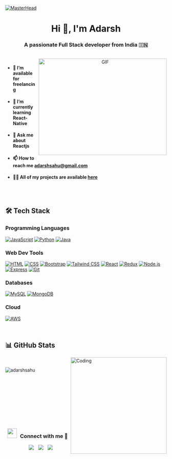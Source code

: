 [![MasterHead](https://camo.githubusercontent.com/f28d2388e3258ebcfa03988bcb5de2da4e65a1f8e3b6c57ee8170b426de50555/68747470733a2f2f7777772e6368617270656e692e636f6d2f7374617469632f696d616765732f6172726f772d66756e6374696f6e732d696e2d636c6173732d70726f706572746965732d6d696768742d6e6f742d62652d61732d67726561742d61732d77652d7468696e6b2f62616e6e65722e676966)](https://rishavchanda.io)

<h1 align="center">Hi 👋, I'm Adarsh</h1>
<h3 align="center">A passionate Full Stack developer from India &#127470;&#127475</h3>
<br>

<a target="_blank" align="center">
  <img align="right" top="500" height="300" width="400" alt="GIF" src="https://media.giphy.com/media/SWoSkN6DxTszqIKEqv/giphy.gif">
</a>

- <h4>🤝 I’m available for freelancing</h4>

- <h4>🌱 I’m currently learning React-Native</h4>

- <h4>💬 Ask me about Reactjs</h4>

- <h4>📫 How to reach me <a href="https://mailto:adarshsahu@gmail.com" target="blank">adarshsahu@gmail.com</a></h4>

- <h4>👨‍💻 All of my projects are available <a href="https://adarsh.netlify.app/" target="blank">here</a></h4>
<br><br>


<h2>🛠️ Tech Stack</h2>


<h3>Programming Languages</h3>

<p>
    <a href="https://github.com/adarshsahu2803"><img alt="JavaScript" src="https://img.shields.io/badge/JavaScript%20-%23F7DF1E.svg?logo=javascript&logoColor=black"></a>
    <a href="https://github.com/adarshsahu2803"><img alt="Python" src="https://img.shields.io/badge/Python%20-%2314354C.svg?logo=python&logoColor=white"></a>
    <a href="https://github.com/adarshsahu2803"><img alt="Java" src="https://img.shields.io/badge/Java-%23007396.svg?logo=java&logoColor=white"></a>

<h3>Web Dev Tools</h3>

<p>
    <a href="https://github.com/adarshsahu2803"><img alt="HTML" src="https://img.shields.io/badge/HTML-%23E34F26.svg?logo=html5&logoColor=white"></a>
    <a href="https://github.com/adarshsahu2803"><img alt="CSS" src="https://img.shields.io/badge/CSS-%231572B6.svg?logo=css3&logoColor=white"></a>
    <a href="https://github.com/adarshsahu2803"><img alt="Bootstrap" src="https://img.shields.io/badge/Bootstrap-%23563D7C.svg?logo=bootstrap&logoColor=white"></a>
    <a href="https://github.com/adarshsahu2803"><img alt="Tailwind CSS" src="https://img.shields.io/badge/Tailwind_CSS-%2314B3F4.svg?logo=tailwind-css&logoColor=white"></a>
    <a href="https://github.com/adarshsahu2803"><img alt="React" src="https://img.shields.io/badge/React-%2361DAFB.svg?logo=react&logoColor=white"></a>
    <a href="https://github.com/adarshsahu2803"><img alt="Redux" src="https://img.shields.io/badge/Redux-%23764ABC.svg?logo=redux&logoColor=white"></a>
    <a href="https://github.com/adarshsahu2803"><img alt="Node.js" src="https://img.shields.io/badge/Node.js-%23339933.svg?logo=node.js&logoColor=white"></a>
    <a href="https://github.com/adarshsahu2803"><img alt="Express" src="https://img.shields.io/badge/Express-%23404D59.svg"></a>
    <a href="https://github.com/adarshsahu2803"><img alt="Git" src="https://img.shields.io/badge/Git-%23F05032.svg?logo=git&logoColor=white"></a>
</p>

<h3>Databases</h3>

<p>
    <a href="https://github.com/adarshsahu2803"><img alt="MySQL" src="https://img.shields.io/badge/MySQL-%234479A1.svg?logo=mysql&logoColor=white"></a>
    <a href="https://github.com/adarshsahu2803"><img alt="MongoDB" src="https://img.shields.io/badge/MongoDB-%2347A248.svg?logo=mongodb&logoColor=white"></a>
</p>

<h3>Cloud</h3>

<p>
    <a href="https://github.com/Bouaskaoun"><img alt="AWS" src="https://img.shields.io/badge/AWS-%23232F3E.svg?logo=amazon-aws&logoColor=white"></a>
</p>
</br>


<h2>📊 GitHub Stats</h2>

<img align="right" alt="Coding" width="300" src="https://cdn.dribbble.com/users/1277312/screenshots/14733298/media/39b1045e593737587dd60e42c8422d1f.gif" >
<br>

<p>&nbsp;<img align="left" src="https://github-readme-stats.vercel.app/api?username=adarshsahu&show_icons=true&theme=dark&locale=en" alt="adarshsahu" /></p>
<br><br><br><br><br><br><br><br>


<h3 align="center" > <img src="https://media.giphy.com/media/iY8CRBdQXODJSCERIr/giphy.gif" width="30" height="30" style="margin-right: 10px;">Connect with me 🤝 </h3>

<p align="center">

 <div align="center"  class="icons-social" style="margin-left: 10px;">
        <a style="margin-left: 10px;"  target="_blank" href="https://www.linkedin.com/in/adarsh/">
			<img src="https://img.icons8.com/doodle/40/000000/linkedin--v2.png"></a>
        <a style="margin-left: 10px;" target="_blank" href="https://github.com/adarsh">
		<img src="https://img.icons8.com/doodle/40/000000/github--v1.png"></a>
        <a style="margin-left: 10px;" target="_blank" href="https://instagram.com/adarsh">
			<img src="https://img.icons8.com/doodle/40/000000/instagram-new--v2.png"></a>
      </div>

</p>

